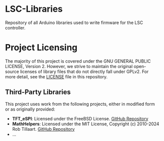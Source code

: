 # LSC-Libraries
Repository of all Arduino libraries used to write firmware for the LSC controller.

# Project Licensing

The majority of this project is covered under the GNU GENERAL PUBLIC LICENSE, Version 2. However, we strive to maintain the original open-source licenses of library files that do not directly fall under GPLv2. For more detail, see the [LICENSE](./LICENSE) file in this repository.

## Third-Party Libraries

This project uses work from the following projects, either in modified form or as originally provided:

- **TFT_eSPI**: Licensed under the FreeBSD License. [GitHub Repository](https://github.com/Bodmer/TFT_eSPI)
- **MathHelpers**: Licensed under the MIT License, Copyright (c) 2010-2024 Rob Tillaart. [GitHub Repository](https://github.com/RobTillaart/Arduino)
- ...


